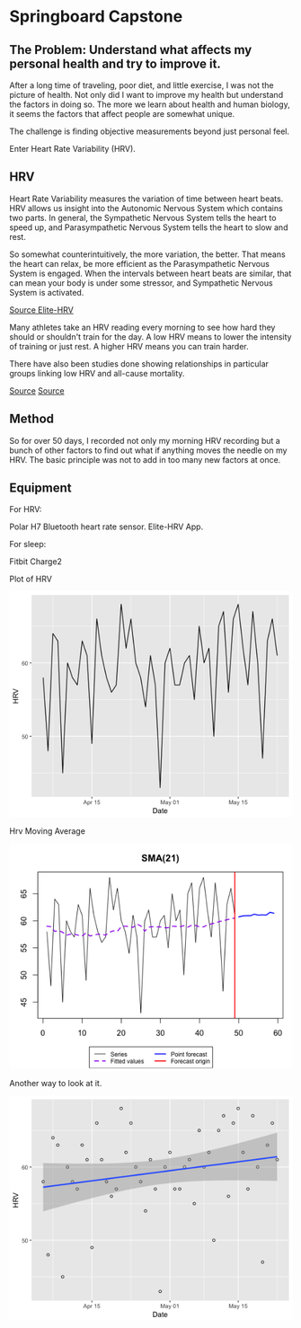 # Springboard Capstone

## The Problem: Understand what affects my personal health and try to improve it.

After a long time of traveling, poor diet, and little exercise, I was not the picture of health. Not only did I want to improve my health but understand the factors in doing so. The more we learn about health and human biology, it seems the factors that affect people are somewhat unique. 

The challenge is finding objective measurements beyond just personal feel.

Enter Heart Rate Variability (HRV).

## HRV

Heart Rate Variability measures the variation of time between heart beats. HRV allows us insight into the Autonomic Nervous System which contains two parts. In general, the Sympathetic Nervous System tells the heart to speed up, and Parasympathetic Nervous System tells the heart to slow and rest.

So somewhat counterintuitively, the more variation, the better. That means the heart can relax, be more efficient as the Parasympathetic Nervous System is engaged. When the intervals between heart beats are similar, that can mean your body is under some stressor, and Sympathetic Nervous System is activated. 

[Source Elite-HRV](https://elitehrv.com/what-is-heart-rate-variability)

Many athletes take an HRV reading every morning to see how hard they should or shouldn't train for the day. A low HRV means to lower the intensity of training or just rest. A higher HRV means you can train harder.

There have also been studies done showing relationships in particular groups linking low HRV and all-cause mortality. 

[Source](https://www.ncbi.nlm.nih.gov/pubmed/20844904)
[Source](http://www.tandfonline.com/doi/pdf/10.1080/22201181.2016.1202605)

## Method

So for over 50 days, I recorded not only my morning HRV recording but a bunch of other factors to find out what if anything moves the needle on my HRV. The basic principle was not to add in too many new factors at once.

## Equipment

For HRV:

Polar H7 Bluetooth heart rate sensor.
Elite-HRV App.

For sleep:

Fitbit Charge2

Plot of HRV

![HRV](https://github.com/Jbot29/springboard-exercises/blob/master/capstone/hrv_date.png)


Hrv Moving Average

![Moving Average](https://github.com/Jbot29/springboard-exercises/blob/master/capstone/hrv_moving_average.png)


Another way to look at it.

![Plot with lm](https://github.com/Jbot29/springboard-exercises/blob/master/capstone/hrv_data_lm.png)